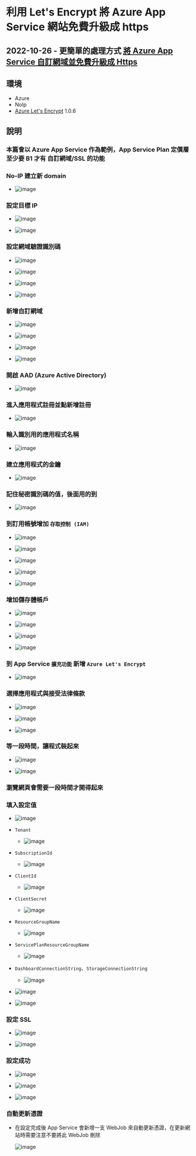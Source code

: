 ﻿# 利用 Let's Encrypt 將 Azure App Service 網站免費升級成 https

## 2022-10-26 - 更簡單的處理方式 [將 Azure App Service 自訂網域並免費升級成 Https](/Technology/set-custom-domain-and-bind-ssl)

## 環境

- Azure
- NoIp
- [Azure Let's Encrypt](https://github.com/sjkp/letsencrypt-siteextension/wiki/How-to-install) 1.0.6

## 說明

### 本篇會以 Azure App Service 作為範例，App Service Plan 定價層至少要 B1 才有 自訂網域/SSL 的功能

### No-IP 建立新 domain

- ![image](https://user-images.githubusercontent.com/37999690/189659040-576417a8-3b16-4b29-ba37-156dade77b16.png)

### 設定目標 IP

- ![image](https://user-images.githubusercontent.com/37999690/189660809-d57a8060-4b62-4548-9774-58a31b9c455f.png)

- ![image](https://user-images.githubusercontent.com/37999690/189661053-48857281-7017-4a82-8fad-317b72887846.png)

### 設定網域驗證識別碼

- ![image](https://user-images.githubusercontent.com/37999690/189661301-5e16143d-1308-4ef3-bfd3-cdf0b8b6a0a4.png)

- ![image](https://user-images.githubusercontent.com/37999690/189660558-d8d5933f-f64e-41ef-90d1-17ad914ce005.png)

- ![image](https://user-images.githubusercontent.com/37999690/189661778-c599e9f5-0366-4400-9394-f34af96ccebf.png)

- ![image](https://user-images.githubusercontent.com/37999690/189661954-e99bfd44-9912-4fa7-aa88-74b4f91884f0.png)

### 新增自訂網域

- ![image](https://user-images.githubusercontent.com/37999690/189662192-d10df096-2723-4898-a388-8cadcea04be9.png)

- ![image](https://user-images.githubusercontent.com/37999690/189662787-b3338506-3c5c-42fc-8992-c4edb03ff8b9.png)

- ![image](https://user-images.githubusercontent.com/37999690/189662578-e16873ed-4466-44ad-9faa-0d9947b6d5d6.png)

- ![image](https://user-images.githubusercontent.com/37999690/189663451-a7fa6b98-c967-4b4e-b5c3-a4a2d791f884.png)

### 開啟 AAD (Azure Active Directory)

- ![image](https://user-images.githubusercontent.com/37999690/189619721-90445e53-59b9-4e93-9645-5fc084c9e09a.png)

### 進入應用程式註冊並點新增註冊

- ![image](https://user-images.githubusercontent.com/37999690/189620439-2f1d84bd-14d7-435e-b222-e58a81cc49d6.png)

### 輸入識別用的應用程式名稱

- ![image](https://user-images.githubusercontent.com/37999690/189647159-3a9f471e-9531-4ce1-bc08-8f7b4f80f643.png)

### 建立應用程式的金鑰

- ![image](https://user-images.githubusercontent.com/37999690/189648173-7cf7a47a-b06a-492d-8300-81a737424816.png)

### 記住秘密識別碼的值，後面用的到

- ![image](https://user-images.githubusercontent.com/37999690/189665239-7cf29baf-34d6-4f6f-9cc2-432ec02760c4.png)

### 到訂用帳號增加 `存取控制 (IAM)`

- ![image](https://user-images.githubusercontent.com/37999690/189652050-e341cc91-c835-4cdd-8931-65c048e990d6.png)

- ![image](https://user-images.githubusercontent.com/37999690/189652187-8819f0d6-2147-4e11-b16c-694ae9fdad4f.png)

- ![image](https://user-images.githubusercontent.com/37999690/189653297-a4627cb0-2a2c-4f7a-9942-680bc1410301.png)

- ![image](https://user-images.githubusercontent.com/37999690/189652568-e0afde04-b082-4df7-a25b-c4bd0c2cfa4e.png)

- ![image](https://user-images.githubusercontent.com/37999690/189653794-8dccfa15-3a63-478b-8fa8-578531ca7169.png)

### 增加儲存體帳戶

- ![image](https://user-images.githubusercontent.com/37999690/189657259-eb6b8c14-37c4-4053-a773-5cb3301ad16e.png)

- ![image](https://user-images.githubusercontent.com/37999690/189657444-d68c655c-c191-431b-ad0c-063a58f57406.png)

- ![image](https://user-images.githubusercontent.com/37999690/189657714-f2d459af-2324-4d9a-a18f-c0f6a540450e.png)

- ![image](https://user-images.githubusercontent.com/37999690/189657942-589a1e74-e64b-4dbd-b439-d2099620a56a.png)

### 到 App Service `擴充功能` 新增 `Azure Let's Encrypt`

- ![image](https://user-images.githubusercontent.com/37999690/189655274-bb20d63b-ddd5-4d06-acad-0310459b1219.png)

### 選擇應用程式與接受法律條款

- ![image](https://user-images.githubusercontent.com/37999690/189655569-8d09cdb9-0881-4aa7-8cc2-8da3572a2d16.png)

- ![image](https://user-images.githubusercontent.com/37999690/189656245-d6964b51-c34d-4854-b915-614174012d62.png)

- ![image](https://user-images.githubusercontent.com/37999690/189656333-c4595f7b-15a8-4832-9737-f739df4968dd.png)

### 等一段時間，讓程式裝起來

- ![image](https://user-images.githubusercontent.com/37999690/189656715-c9a5673d-4343-42da-9524-93db5e277b92.png)

- ![image](https://user-images.githubusercontent.com/37999690/189656876-2ed4db28-0adf-401c-aec4-88f73de33975.png)

### 瀏覽網頁會需要一段時間才開得起來

### 填入設定值

- ![image](https://user-images.githubusercontent.com/37999690/189658263-09778c14-0048-4e15-92d1-debfd561725b.png)

- `Tenant`

  - ![image](https://user-images.githubusercontent.com/37999690/189664134-b1c8d65a-9c55-4fc9-9b15-d8292af76a90.png)

- `SubscriptionId`

  - ![image](https://user-images.githubusercontent.com/37999690/189664420-52ec00fd-401c-4a56-ba40-321ee9001bea.png)

- `ClientId`

  - ![image](https://user-images.githubusercontent.com/37999690/189664660-e8004550-72b4-453a-9223-25d6a5c38292.png)

- `ClientSecret`

  - ![image](https://user-images.githubusercontent.com/37999690/189665239-7cf29baf-34d6-4f6f-9cc2-432ec02760c4.png)

- `ResourceGroupName`

  - ![image](https://user-images.githubusercontent.com/37999690/189665589-c99fd3bb-3ed5-4bdd-9f58-7254dfe3eed0.png)

- `ServicePlanResourceGroupName`

  - ![image](https://user-images.githubusercontent.com/37999690/189665976-075961fd-1f3e-4aef-8f66-0d17db7289b9.png)

- `DashboardConnectionString`、`StorageConnectionString`

  - ![image](https://user-images.githubusercontent.com/37999690/189666122-4855463b-43ff-4cf5-8e07-31e40145d4fe.png)

- ![image](https://user-images.githubusercontent.com/37999690/189667496-34a6f5dc-fabf-46e7-bcf9-da9d278acf5f.png)

- ![image](https://user-images.githubusercontent.com/37999690/189668360-e30a9ba5-2970-46a0-8376-309f70bc5928.png)

### 設定 SSL

- ![image](https://user-images.githubusercontent.com/37999690/189668319-4fedbfe1-46fe-4e31-93ff-56fb0d750a98.png)

- ![image](https://user-images.githubusercontent.com/37999690/189668786-5dd32230-0d4b-4090-b5d9-66273504628f.png)

### 設定成功

- ![image](https://user-images.githubusercontent.com/37999690/189669490-1dcc4ba1-0d65-4ca9-af24-da1f33806ab4.png)

- ![image](https://user-images.githubusercontent.com/37999690/189669633-45c7cd71-def9-497b-8357-4c1fe9d3a4b5.png)

- ![image](https://user-images.githubusercontent.com/37999690/189669924-9b3df1a6-ec12-40a4-8d8f-291f1abba9b7.png)

### 自動更新憑證

- 在設定完成後 App Service 會新增一支 WebJob 來自動更新憑證，在更新網站時需要注意不要將此 WebJob 刪除

  ![image](https://user-images.githubusercontent.com/37999690/190582392-8b3b02e4-efa5-409d-8a08-ecf77932ecc1.png)
